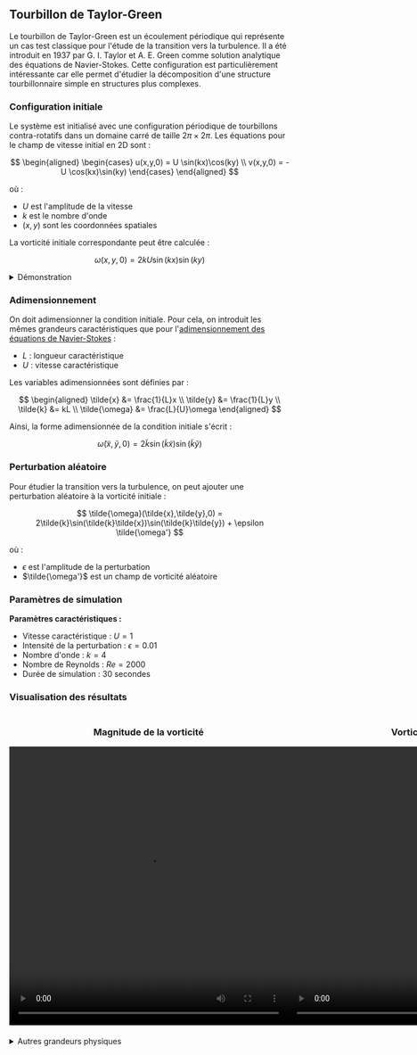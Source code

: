 ## Tourbillon de Taylor-Green

Le tourbillon de Taylor-Green est un écoulement périodique qui représente un cas test classique pour l'étude de la transition vers la turbulence. Il a été introduit en 1937 par G. I. Taylor et A. E. Green comme solution analytique des équations de Navier-Stokes. Cette configuration est particulièrement intéressante car elle permet d'étudier la décomposition d'une structure tourbillonnaire simple en structures plus complexes.

### Configuration initiale

Le système est initialisé avec une configuration périodique de tourbillons contra-rotatifs dans un domaine carré de taille $2\pi \times 2\pi$. Les équations pour le champ de vitesse initial en 2D sont :

$$
\begin{aligned}
    \begin{cases} 
      u(x,y,0) = U \sin(kx)\cos(ky) \\
      v(x,y,0) = -U \cos(kx)\sin(ky)
    \end{cases}
\end{aligned}
$$

où :
- $U$ est l'amplitude de la vitesse
- $k$ est le nombre d'onde
- $(x,y)$ sont les coordonnées spatiales

La vorticité initiale correspondante peut être calculée :

$$
\omega(x,y,0) = 2kU\sin(kx)\sin(ky)
$$

<details>
  <summary>Démonstration</summary>

  En utilisant la définition de la vorticité en 2D :

  $$
    \omega = \frac{\partial v}{\partial x} - \frac{\partial u}{\partial y}
  $$

  On calcule les dérivées partielles :
  
  $$
    \begin{aligned}
    \frac{\partial v}{\partial x} &= kU\sin(kx)\sin(ky) \\
    \frac{\partial u}{\partial y} &= -kU\sin(kx)\sin(ky)
    \end{aligned}
  $$

  En combinant ces termes :

  $$
    \omega(x,y,0) = 2kU\sin(kx)\sin(ky)
  $$

</details>

### Adimensionnement

On doit adimensionner la condition initiale. Pour cela, on introduit les mêmes grandeurs caractéristiques que pour l'[adimensionnement des équations de Navier-Stokes](./démonstration_NS.md#adimensionnement) :

- $L$ : longueur caractéristique
- $U$ : vitesse caractéristique

Les variables adimensionnées sont définies par :

$$
\begin{aligned}
\tilde{x} &= \frac{1}{L}x \\
\tilde{y} &= \frac{1}{L}y \\
\tilde{k} &= kL \\
\tilde{\omega} &= \frac{L}{U}\omega
\end{aligned}
$$

Ainsi, la forme adimensionnée de la condition initiale s'écrit : 

$$
\tilde{\omega}(\tilde{x},\tilde{y},0) = 2\tilde{k}\sin(\tilde{k}\tilde{x})\sin(\tilde{k}\tilde{y})
$$

### Perturbation aléatoire

Pour étudier la transition vers la turbulence, on peut ajouter une perturbation aléatoire à la vorticité initiale :

$$
\tilde{\omega}(\tilde{x},\tilde{y},0) = 2\tilde{k}\sin(\tilde{k}\tilde{x})\sin(\tilde{k}\tilde{y}) + \epsilon \tilde{\omega'}
$$


où :
- $\epsilon$ est l'amplitude de la perturbation
- $\tilde{\omega'}$ est un champ de vorticité aléatoire

### Paramètres de simulation

**Paramètres caractéristiques :**
- Vitesse caractéristique : $U = 1$
- Intensité de la perturbation : $\epsilon = 0.01$
- Nombre d'onde : $k = 4$
- Nombre de Reynolds : $Re = 2000$
- Durée de simulation : 30 secondes

### Visualisation des résultats

<div style="display: flex; justify-content: space-around; margin: 20px 0;">
    <div>
        <h3 style="text-align: center;">Magnitude de la vorticité</h3>
        <video src="../video/TG_vortex/vorticity_mag.mp4" width="500" height="500" controls>
        </video>
    </div>
    <div>
        <h3 style="text-align: center;">Vorticité selon z</h3>
        <video src="../video/TG_vortex/vorticity_z.mp4" width="500" height="500" controls>
        </video>
    </div>
</div>

<details>
  <summary>Autres grandeurs physiques</summary>

  <div style="display: flex; justify-content: space-around; margin: 20px 0;">
    <div>
        <h3 style="text-align: center;">Fonction de courant</h3>
        <video src="../video/TG_vortex/streamfunction.mp4" width="500" height="500" controls>
        </video>
    </div>
    </div>
    <div style="display: flex; justify-content: space-around; margin: 20px 0;">
    <div>
        <h3 style="text-align: center;">Magnitude de la vitesse</h3>
        <video src="../video/TG_vortex/velocity_mag.mp4" width="500" height="500" controls>
        </video>
    </div>
  </div>
  <div style="display: flex; justify-content: space-around; margin: 20px 0;">
    <div>
        <h3 style="text-align: center;">Vitesse selon x</h3>
        <video src="../video/TG_vortex/velocity_x.mp4" width="500" height="500" controls>
        </video>
    </div>
    <div>
        <h3 style="text-align: center;">Vitesse selon y</h3>
        <video src="../video/TG_vortex/velocity_y.mp4" width="500" height="500" controls>
        </video>
    </div>
  </div>
</details>